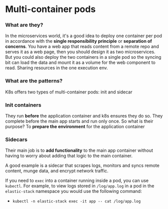# Multi-container pods
### What are they?
In the microservices world, it's a good idea to deploy one container per pod in accordance with the **single responsibility principle** or **separation of concerns**. You have a web app that reads content from a remote repo and serves it as a web page, then you should design it as two microservices. But you could also deploy the two containers in a single pod so the syncing bit can load the data and mount it as a volume for the web component to read. Sharing resources in the one execution env.

### What are the patterns?
K8s offers two types of multi-container pods: init and sidecar

### Init containers
They run **before** the application container and k8s ensures they do so. They complete before the main app starts and run only once.
So what is their purpose? To **prepare the environment** for the application container

### Sidecars
Their main job is to **add functionality** to the main app container without having to worry about adding that logic to the main container.

A good example is a sidecar that scrapes logs, monitors and syncs remote content, munge data, and encrypt network traffic.

If you need to `exec` into a container running inside a pod, you can use `kubectl`. For example, to view logs stored in `/log/app.log` in a pod in the `elastic-stack` namespace you would use the following command:
- `kubectl -n elastic-stack exec -it app -- cat /log/app.log`
